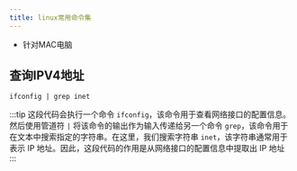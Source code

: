 ```yaml
---
title: linux常用命令集
---
```


- 针对MAC电脑

## 查询IPV4地址
```linux
ifconfig | grep inet
```

:::tip
这段代码会执行一个命令 `ifconfig`，该命令用于查看网络接口的配置信息。然后使用管道符 `|` 将该命令的输出作为输入传递给另一个命令 `grep`，该命令用于在文本中搜索指定的字符串。在这里，我们搜索字符串 `inet`，该字符串通常用于表示 IP 地址。因此，这段代码的作用是从网络接口的配置信息中提取出 IP 地址
:::